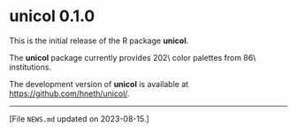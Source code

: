 
# unicol 0.1.0

This is the initial release of the R package **unicol**. 

The **unicol** package currently provides 202\ color palettes from 86\ institutions. 

<!-- Log of changes: --> 

The development version of **unicol** is available at <https://github.com/hneth/unicol/>. 


<!-- Footer:  --> 

---------- 

[File `NEWS.md` updated on 2023-08-15.] 

<!-- eof. -->
